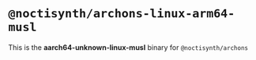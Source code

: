 # `@noctisynth/archons-linux-arm64-musl`

This is the **aarch64-unknown-linux-musl** binary for `@noctisynth/archons`
